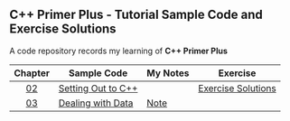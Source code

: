 ## C++ Primer Plus - Tutorial Sample Code and Exercise Solutions

A code repository records my learning of **C++ Primer Plus**

|     Chapter      | Sample Code | My Notes                    | Exercise                                  |
|:----------------:| ---- |-----------------------------|-------------------------------------------|
| [02](Chapter02)  | [Setting Out to C++](Chapter02) |                             | [Exercise Solutions](Chapter02/exercises) |
| [03](Chapter03)  | [Dealing with Data](Chapter03) | [Note](Chapter03/README.md) |                                           | 
